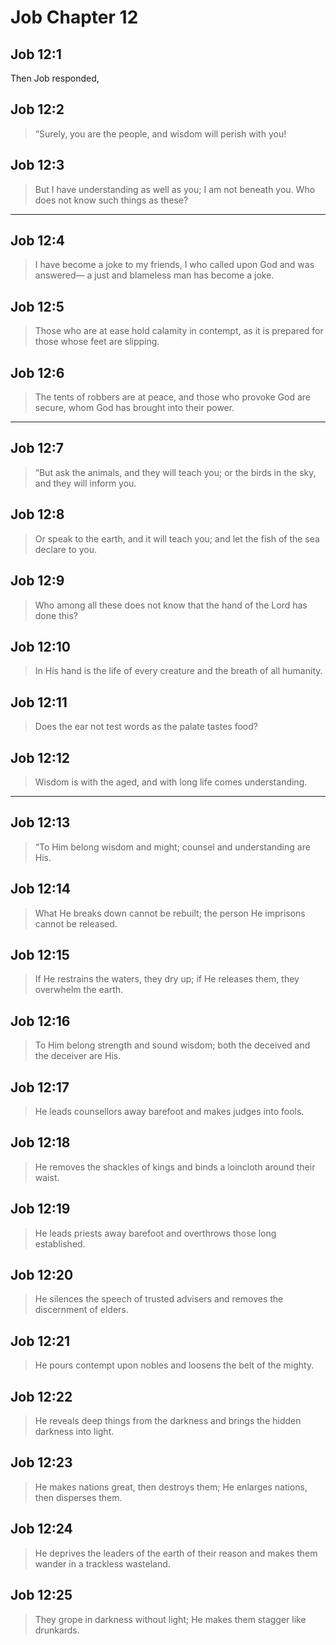# Job Chapter 12

## Job 12:1

Then Job responded,

## Job 12:2

> “Surely, you are the people,
> and wisdom will perish with you!

## Job 12:3

> But I have understanding as well as you;
> I am not beneath you.
> Who does not know such things as these?

---

## Job 12:4

> I have become a joke to my friends,
> I who called upon God and was answered—
> a just and blameless man has become a joke.

## Job 12:5

> Those who are at ease hold calamity in contempt,
> as it is prepared for those whose feet are slipping.

## Job 12:6

> The tents of robbers are at peace,
> and those who provoke God are secure,
> whom God has brought into their power.

---

## Job 12:7

> “But ask the animals, and they will teach you;
> or the birds in the sky, and they will inform you.

## Job 12:8

> Or speak to the earth, and it will teach you;
> and let the fish of the sea declare to you.

## Job 12:9

> Who among all these does not know
> that the hand of the Lord has done this?

## Job 12:10

> In His hand is the life of every creature
> and the breath of all humanity.

## Job 12:11

> Does the ear not test words
> as the palate tastes food?

## Job 12:12

> Wisdom is with the aged,
> and with long life comes understanding.

---

## Job 12:13

> “To Him belong wisdom and might;
> counsel and understanding are His.

## Job 12:14

> What He breaks down cannot be rebuilt;
> the person He imprisons cannot be released.

## Job 12:15

> If He restrains the waters, they dry up;
> if He releases them, they overwhelm the earth.

## Job 12:16

> To Him belong strength and sound wisdom;
> both the deceived and the deceiver are His.

## Job 12:17

> He leads counsellors away barefoot
> and makes judges into fools.

## Job 12:18

> He removes the shackles of kings
> and binds a loincloth around their waist.

## Job 12:19

> He leads priests away barefoot
> and overthrows those long established.

## Job 12:20

> He silences the speech of trusted advisers
> and removes the discernment of elders.

## Job 12:21

> He pours contempt upon nobles
> and loosens the belt of the mighty.

## Job 12:22

> He reveals deep things from the darkness
> and brings the hidden darkness into light.

## Job 12:23

> He makes nations great, then destroys them;
> He enlarges nations, then disperses them.

## Job 12:24

> He deprives the leaders of the earth of their reason
> and makes them wander in a trackless wasteland.

## Job 12:25

> They grope in darkness without light;
> He makes them stagger like drunkards.
